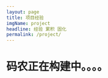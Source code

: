 ```yaml
---
layout: page
title: 项目经验
imgName: project
headline: 经验 累积 固化
permalink: /project/
---
```



# 码农正在构建中。。。。
